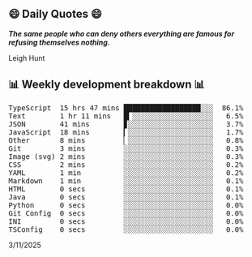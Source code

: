 ## 😄 Daily Quotes 😄

_**The same people who can deny others everything are famous for refusing themselves nothing.**_

Leigh Hunt



## 📊 Weekly development breakdown 📊

<pre>TypeScript  15 hrs 47 mins ██████████████████░░░  86.1%
Text        1 hr 11 mins   █▎░░░░░░░░░░░░░░░░░░░   6.5%
JSON        41 mins        ▊░░░░░░░░░░░░░░░░░░░░   3.7%
JavaScript  18 mins        ▎░░░░░░░░░░░░░░░░░░░░   1.7%
Other       8 mins         ▏░░░░░░░░░░░░░░░░░░░░   0.8%
Git         3 mins         ░░░░░░░░░░░░░░░░░░░░░   0.3%
Image (svg) 2 mins         ░░░░░░░░░░░░░░░░░░░░░   0.3%
CSS         2 mins         ░░░░░░░░░░░░░░░░░░░░░   0.2%
YAML        1 min          ░░░░░░░░░░░░░░░░░░░░░   0.2%
Markdown    1 min          ░░░░░░░░░░░░░░░░░░░░░   0.1%
HTML        0 secs         ░░░░░░░░░░░░░░░░░░░░░   0.1%
Java        0 secs         ░░░░░░░░░░░░░░░░░░░░░   0.1%
Python      0 secs         ░░░░░░░░░░░░░░░░░░░░░   0.0%
Git Config  0 secs         ░░░░░░░░░░░░░░░░░░░░░   0.0%
INI         0 secs         ░░░░░░░░░░░░░░░░░░░░░   0.0%
TSConfig    0 secs         ░░░░░░░░░░░░░░░░░░░░░   0.0%</pre>

3/11/2025